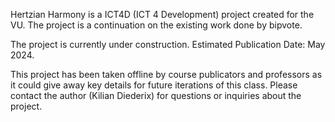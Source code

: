 Hertzian Harmony is a ICT4D (ICT 4 Development) project created for the VU. 
The project is a continuation on the existing work done by bipvote.

The project is currently under construction.
Estimated Publication Date: May 2024.


This project has been taken offline by course publicators and professors as it could give away key details for future iterations of this class. Please contact the author (Kilian Diederix) for questions or inquiries about the project. 

